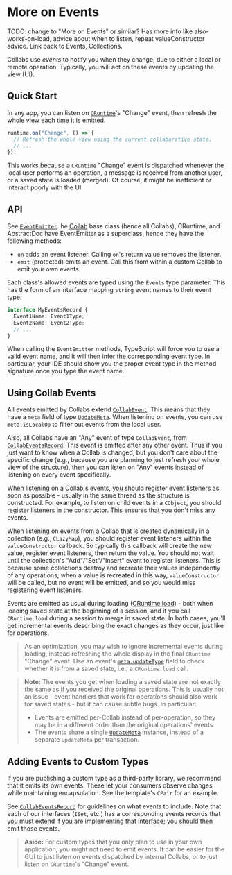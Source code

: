 # More on Events

TODO: change to "More on Events" or similar? Has more info like also-works-on-load, advice about when to listen, repeat valueConstructor advice. Link back to Events, Collections.

Collabs use _events_ to notify you when they change, due to either a local or remote operation. Typically, you will act on these events by updating the view (UI).

## Quick Start

In any app, you can listen on [`CRuntime`](../api/collabs/classes/CRuntime.html)'s "Change" event, then refresh the whole view each time it is emitted.

```ts
runtime.on("Change", () => {
  // Refresh the whole view using the current collaborative state.
  // ...
});
```

This works because a `CRuntime` "Change" event is dispatched whenever the local user performs an operation, a message is received from another user, or a saved state is loaded (merged). Of course, it might be inefficient or interact poorly with the UI.

## API

See [`EventEmitter`](../api/collabs/classes/EventEmitter.html). he [Collab](TODO) base class (hence all Collabs), CRuntime, and AbstractDoc have EventEmitter as a superclass, hence they have the following methods:

- `on` adds an event listener. Calling `on`'s return value removes the listener.
- `emit` (protected) emits an event. Call this from within a custom Collab to emit your own events.

Each class's allowed events are typed using the `Events` type parameter. This has the form of an interface mapping `string` event names to their event type:

```ts
interface MyEventsRecord {
  Event1Name: Event1Type;
  Event2Name: Event2Type;
  // ...
}
```

When calling the `EventEmitter` methods, TypeScript will force you to use a valid event name, and it will then infer the corresponding event type. In particular, your IDE should show you the proper event type in the method signature once you type the event name.

## Using Collab Events

All events emitted by Collabs extend [`CollabEvent`](../api/collabs/interfaces/CollabEvent.html). This means that they have a `meta` field of type [`UpdateMeta`](../api/collabs/modules.html#UpdateMeta). When listening on events, you can use `meta.isLocalOp` to filter out events from the local user.

Also, all Collabs have an "Any" event of type `CollabEvent`, from [`CollabEventsRecord`](../api/collabs/interfaces/CollabEventsRecord). This event is emitted after any other event. Thus if you just want to know when a Collab is changed, but you don't care about the specific change (e.g., because you are planning to just refresh your whole view of the structure), then you can listen on "Any" events instead of listening on every event specifically.

When listening on a Collab's events, you should register event listeners as soon as possible - usually in the same thread as the structure is constructed. For example, to listen on child events in a `CObject`, you should register listeners in the constructor. This ensures that you don't miss any events.

When listening on events from a Collab that is created dynamically in a collection (e.g., `CLazyMap`), you should register event listeners within the `valueConstructor` callback. So typically this callback will create the new value, register event listeners, then return the value. You should not wait until the collection's "Add"/"Set"/"Insert" event to register listeners. This is because some collections destroy and recreate their values independently of any operations; when a value is recreated in this way, `valueConstructor` will be called, but no event will be emitted, and so you would miss registering event listeners.

Events are emitted as usual during loading ([CRuntime.load](../api/collabs/classes/CRuntime.html#load)) - both when loading saved state at the beginning of a session, and if you call `CRuntime.load` during a session to merge in saved state. In both cases, you'll get incremental events describing the exact changes as they occur, just like for operations.

> As an optimization, you may wish to ignore incremental events during loading, instead refreshing the whole display in the final `CRuntime` "Change" event. Use an event's [`meta.updateType`](../api/collabs/modules.html#UpdateMeta) field to check whether it is from a saved state, i.e., a `CRuntime.load` call.

> **Note:** The events you get when loading a saved state are not exactly the same as if you received the original operations. This is usually not an issue - event handlers that work for operations should also work for saved states - but it can cause subtle bugs. In particular:
>
> - Events are emitted per-Collab instead of per-operation, so they may be in a different order than the original operations' events.
> - The events share a single [`UpdateMeta`](../api/collabs/interfaces/CollabEvent.html#meta) instance, instead of a separate `UpdateMeta` per transaction.

## Adding Events to Custom Types

If you are publishing a custom type as a third-party library, we recommend that it emits its own events. These let your consumers observe changes while maintaining encapsulation. See the template's `CPair` for an example.

<!-- TODO: General advice (merge with below paragraph):

- Only emit events when your state is usable. If one of
  your operations is made up of several sub-operations, and
  the intermediate states are nonsensical, don't emit events
  then, since the listeners might try to inspect the state
  during their event handlers.
- Events should be sufficient to maintain a view of
  the state. But, it is recommended to omit info
  that the user can get from the Collab during the event
  listener (e.g., in IMap, events provide key but not value,
  since the listener can get the value themselves.)
- Give the previous value, if it cannot be determined
  otherwise (e.g. from the remaining state). That is useful
  for some views that only account for part of the state,
  e.g., the size of a IMap.
- Don't dispatch events redundantly if there is no way
  to tell whether they are redundant. E.g., in ISet, only
  dispatch Add if the value went from (not present) to (present);
  don't dispatch it if the value was already present.
  That is useful
  for some views that only track part of the state,
  e.g., the size of a ISet.
- If you making a non-reusable component for an app and
  don't want to bother adding individual events, you can just
  emit "Change" events when your state changes (e.g., on
  your children's "Change" events). Or, you can skip events
  entirely and either refresh the whole display on IRuntime
  "Change" events, or refresh your Collab-specific display on
  its children's "Change" events. -->

See [`CollabEventsRecord`](../api/collabs/interfaces/CollabEventsRecord) for guidelines on what events to include. Note that each of our interfaces (`ISet`, etc.) has a corresponding events records that you must extend if you are implementing that interface; you should then emit those events.

> **Aside:** For custom types that you only plan to use in your own application, you might not need to emit events. It can be easier for the GUI to just listen on events dispatched by internal Collabs, or to just listen on `CRuntime`'s "Change" event.

<!-- TODOs:
- [ ]  Should be “live” (immediately after change & in sync with current version)
- [ ]  update advice in docs to include all info, for ease and in case things get delayed (can see what the event actually did)
- [ ]  Also during loading/merging - same status as normal ops.
-->
